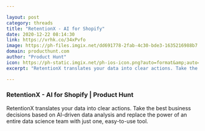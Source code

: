 ```yaml
---

layout: post
category: threads
title: "RetentionX - AI for Shopify"
date: 2020-12-22 08:14:30
link: https://vrhk.co/34xPvfo
image: https://ph-files.imgix.net/dd691778-2fab-4c30-bde3-1635216988b7.jpeg?auto=format&fit=crop&frame=1&h=512&w=1024
domain: producthunt.com
author: "Product Hunt"
icon: https://ph-static.imgix.net/ph-ios-icon.png?auto=format&amp;auto=compress
excerpt: "RetentionX translates your data into clear actions. Take the best business decisions based on AI-driven data analysis and replace the power of an entire data science team with just one, easy-to-use tool."

---
```


### RetentionX - AI for Shopify | Product Hunt

RetentionX translates your data into clear actions. Take the best business decisions based on AI-driven data analysis and replace the power of an entire data science team with just one, easy-to-use tool.